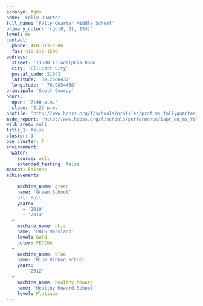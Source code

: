 ```yaml
---
acronym: fqms
name: 'Folly Quarter'
full_name: 'Folly Quarter Middle School'
primary_color: 'rgb(0, 51, 153)'
level: ms
contact:
  phone: 410-313-1506
  fax: 410-313-1509
address:
  street: '13500 Triadelphia Road'
  city: 'Ellicott City'
  postal_code: 21042
  latitude: '39.2660437'
  longitude: '-76.9854438'
principal: 'Scott Conroy'
hours:
  open: '7:40 a.m.'
  close: '2:25 p.m.'
profile: 'http://www.hcpss.org/f/schools/profiles/prof_ms_follyquarter.pdf'
msde_report: 'http://www.hcpss.org/f/schools/performance/ispr_en_ms_follyquarter.pdf'
walk_area: null
title_1: false
cluster: 1
boe_cluster: F
environment:
  water:
    source: well
    extended_testing: false
mascot: Falcons
achievements:
  -
    machine_name: green
    name: 'Green School'
    url: null
    years:
      - '2010'
      - '2014'
  -
    machine_name: pbis
    name: 'PBIS Maryland'
    level: Gold
    color: FECC6A
  -
    machine_name: blue
    name: 'Blue Ribbon School'
    years:
      - '2012'
  -
    machine_name: healthy_howard
    name: 'Healthy Howard School'
    level: Platinum
---
```

